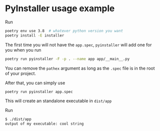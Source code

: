 # PyInstaller usage example

Run

```bash
poetry env use 3.8  # whatever python version you want
poetry install -E installer
```

The first time you will not have the `app.spec`, `pyinstaller` will add one for you when you run

```bash
poetry run pyinstaller -F -p . --name app app/__main__.py
```

You can remove the `pathex` argument as long as the `.spec` file is in the root of your project.

After that, you can simply use

```bash
poetry run pyinstaller app.spec
```

This will create an standalone executable in `dist/app`

Run

```bash
$ ./dist/app
output of my executable: cool string
```
